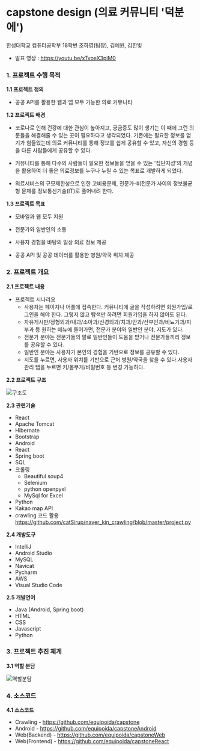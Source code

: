 # capstone design (의료 커뮤니티 '덕분에')

한성대학교 컴퓨터공학부 18학번 조하영(팀장), 김예원, 김한빛

- 발표 영상 : https://youtu.be/xTvoeX3piM0

### 1. 프로젝트 수행 목적

**1.1 프로젝트 정의**

- 공공 API를 활용한 웹과 앱 모두 가능한 의료 커뮤니티

**1.2 프로젝트 배경**	

- 코로나로 인해 건강에 대한 관심이 높아지고, 궁금증도 많이 생기는 이 때에 그런 의문들을 해결해줄 수 있는 곳이 필요하다고 생각되었다. 기존에는 필요한 정보를 얻기가 힘들었는데 의료 커뮤니티를 통해 정보를 쉽게 공유할 수 있고, 자신의 경험 등을 다른 사람들에게 공유할 수 있다.

- 커뮤니티를 통해 다수의 사람들이 필요한 정보들을 얻을 수 있는 '집단지성'의 개념을 활용하여 더 좋은 의료정보를 누구나 누릴 수 있는 목표로 개발하게 되었다.

- 의료서비스의 규모제한성으로 인한 고비용문제, 전문가-비전문가 사이의 정보불균형 문제를 정보통신기술(IT)로 풀어내려 한다.

**1.3 프로젝트 목표** 

- 모바일과 웹 모두 지원	

- 전문가와 일반인의 소통	

- 사용자 경험을 바탕의 일상 의료 정보 제공	

- 공공 API 및 공공 데이터를 활용한 병원/약국 위치 제공



### 2. 프로젝트 개요

**2.1 프로젝트 내용**   

* 프로젝트 시나리오
  * 사용자는 페이지나 어플에 접속한다. 커뮤니티에 글을 작성하려면 회원가입/로그인을 해야 한다. 그렇지 않고 탐색만 하려면 회원가입을 하지 않아도 된다. 
  * 자유게시판/정형외과/내과/소아과/신경외과/치과/안과/산부인과/비뇨기과/피부과 등 원하는  메뉴에 들어가면, 전문가 분야와 일반인 분야, 지도가 있다.
  * 전문가 분야는 전문가들의 말로 일반인들이 도움을 받거나 전문가들끼리 정보를 공유할 수 있다. 
  * 일반인 분야는 사용자가 본인의 경험을 기반으로 정보를 공유할 수 있다.               
  * 지도를 누르면, 사용자 위치를 기반으로 근처 병원/약국을 찾을 수 있다.사용자 관리 탭을 누르면 키/몸무게/비밀번호 등 변경 가능하다.

**2.2 프로젝트 구조**

 ![구조도](https://user-images.githubusercontent.com/48209166/119610245-e173bc00-be33-11eb-9049-bff562263993.png)

 **2.3 관련기술** 

- React
- Apache Tomcat
- Hibernate
- Bootstrap
- Android
- React
- Spring boot
- SQL
- 크롤링
  - Beautiful soup4
  - Selenium
  - python openpyxl
  - MySql for Excel
- Python
- Kakao map API
- crawling 코드 활용 https://github.com/catSirup/naver_kin_crawling/blob/master/project.py

**2.4 개발도구**  

- IntelliJ
- Android Studio
- MySQL
- Navicat
- Pycharm
- AWS
- Visual Studio Code

**2.5 개발언어**  

- Java (Android, Spring boot)
- HTML
- CSS
- Javascript
- Python



### 3. 프로젝트 추진 체계

**3.1 역할 분담**   

 ![역할분담](https://user-images.githubusercontent.com/48209166/119610518-534c0580-be34-11eb-9bc8-20ff24697c5e.png)
 
 
### 4. 소스코드
**4.1 소스코드**
- Crawling - https://github.com/equipoida/capstone
- Android - https://github.com/equipoida/capstoneAndroid
- Web(Backend) - https://github.com/equipoida/capstoneWeb
- Web(Frontend) - https://github.com/equipoida/capstoneReact

